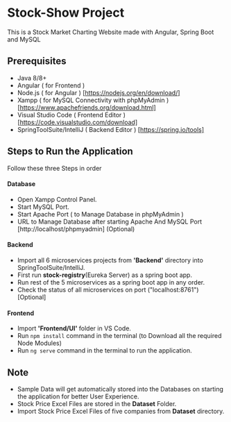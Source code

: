 # Stock-Show Project
This is a Stock Market Charting Website made with Angular, Spring Boot and MySQL
## Prerequisites
* Java 8/8+
* Angular ( for Frontend )
* Node.js ( for Angular ) [https://nodejs.org/en/download/]
* Xampp ( for MySQL Connectivity with phpMyAdmin ) [https://www.apachefriends.org/download.html]
* Visual Studio Code ( Frontend Editor ) [https://code.visualstudio.com/download]
* SpringToolSuite/IntelliJ ( Backend Editor ) [https://spring.io/tools]

## Steps to Run the Application
Follow these three Steps in order
 
#### Database
* Open Xampp Control Panel.
* Start MySQL Port.
* Start Apache Port ( to Manage Database in phpMyAdmin ) 
* URL to Manage Database after starting Apache And MySQL Port [http://localhost/phpmyadmin] (Optional)

#### Backend
* Import all 6 microservices projects from **'Backend'** directory into SpringToolSuite/IntelliJ.
* First run **stock-registry**(Eureka Server) as a spring boot app.
* Run rest of the 5 microservices as a spring boot app in any order.
* Check the status of all microservices on port ("localhost:8761") [Optional]

#### Frontend
* Import **'Frontend/UI'** folder  in VS Code.
* Run `npm install` command in the terminal (to Download all the required Node Modules)
* Run `ng serve` command in the terminal to run the application.



## Note
* Sample Data will get automatically stored into the Databases on starting the application for better User Experience.
* Stock Price Excel Files are stored in the **Dataset** Folder.
* Import Stock Price Excel Files of five companies from **Dataset** directory.


